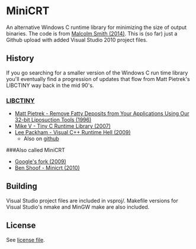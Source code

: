 # MiniCRT
An alternative Windows C runtime library for minimizing the size of output binaries. The code is from [Malcolm Smith (2014)](https://minicrt.codeplex.com/). This is (so far) just a Github upload with added Visual Studio 2010 project files.

## History
If you go searching for a smaller version of the Windows C run time library you'll eventually find a progression of updates that flow from Matt Pietrek's LIBCTINY way back in the mid 90's.

### [LIBCTINY](http://www.wheaty.net/)
* [Matt Pietrek - Remove Fatty Deposits from Your Applications Using Our 32-bit Liposuction Tools (1996)](https://www.microsoft.com/msj/archive/S569.aspx)
* [Mike V - Tiny C Runtime Library (2007)](http://www.codeproject.com/Articles/15156/Tiny-C-Runtime-Library)
* [Lee Packham - Visual C++ Runtime Hell (2009)](https://www.leepa.io/2009/06/23/visual-c-runtime-hell/)
  * Also on [github](https://github.com/leepa/libctiny)

###Also called MiniCRT
* [Google's fork (2009)](https://github.com/google/omaha/tree/5b1e98d4c6a1ff1f16249ee85fe49bff043f498a/third_party/minicrt)
* [Ben Shoof - Minicrt (2010)](http://www.benshoof.org/blog/minicrt/)

## Building
Visual Studio project files are included in vsproj/. Makefile versions for Visual Studio's nmake and MinGW make are also included.

## License
See [license file](LICENSE).
